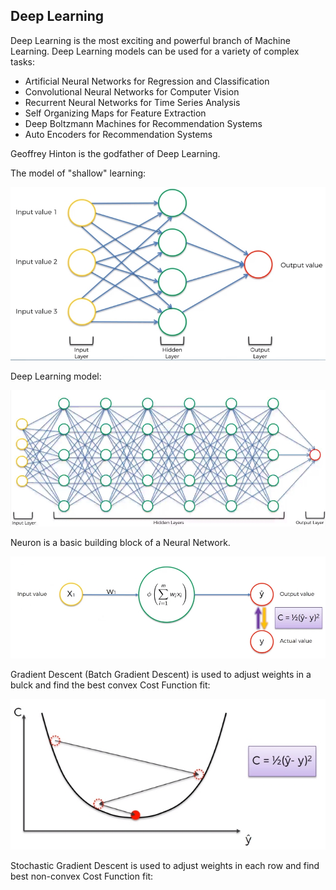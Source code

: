 ## Deep Learning
Deep Learning is the most exciting and powerful branch of Machine Learning. Deep Learning models can be used for a 
variety of complex tasks:
- Artificial Neural Networks for Regression and Classification
- Convolutional Neural Networks for Computer Vision
- Recurrent Neural Networks for Time Series Analysis
- Self Organizing Maps for Feature Extraction
- Deep Boltzmann Machines for Recommendation Systems
- Auto Encoders for Recommendation Systems

Geoffrey Hinton is the godfather of Deep Learning.

The model of "shallow" learning:

![sl](https://github.com/vgorbic1/data-science/blob/master/Machine%20Learning/images/sl.jpg)

Deep Learning model:

![sl2](https://github.com/vgorbic1/data-science/blob/master/Machine%20Learning/images/sl2.jpg)

Neuron is a basic building block of a Neural Network.

![perceptron](https://github.com/vgorbic1/data-science/blob/master/Machine%20Learning/images/perceptron.jpg)

Gradient Descent (Batch Gradient Descent) is used to adjust weights in a bulck and find the best convex Cost Function fit:

![gradient descent](https://github.com/vgorbic1/data-science/blob/master/Machine%20Learning/images/gd.jpg)

Stochastic Gradient Descent is used to adjust weights in each row and find best non-convex Cost Function fit:




